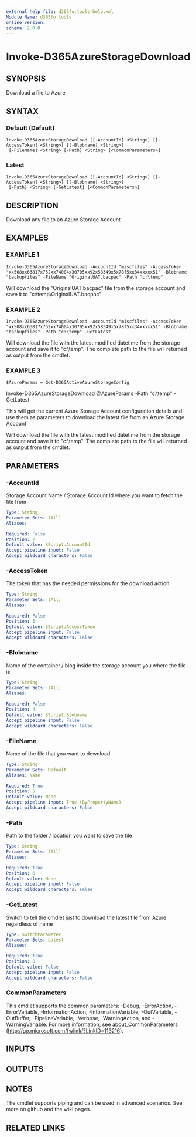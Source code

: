 ```yaml
---
external help file: d365fo.tools-help.xml
Module Name: d365fo.tools
online version:
schema: 2.0.0
---
```


# Invoke-D365AzureStorageDownload

## SYNOPSIS
Download a file to Azure

## SYNTAX

### Default (Default)
```
Invoke-D365AzureStorageDownload [[-AccountId] <String>] [[-AccessToken] <String>] [[-Blobname] <String>]
 [-FileName] <String> [-Path] <String> [<CommonParameters>]
```

### Latest
```
Invoke-D365AzureStorageDownload [[-AccountId] <String>] [[-AccessToken] <String>] [[-Blobname] <String>]
 [-Path] <String> [-GetLatest] [<CommonParameters>]
```

## DESCRIPTION
Download any file to an Azure Storage Account

## EXAMPLES

### EXAMPLE 1
```
Invoke-D365AzureStorageDownload -AccountId "miscfiles" -AccessToken "xx508xx63817x752xx74004x30705xx92x58349x5x78f5xx34xxxxx51" -Blobname "backupfiles" -FileName "OriginalUAT.bacpac" -Path "c:\temp"
```

Will download the "OriginalUAT.bacpac" file from the storage account and save it to "c:\temp\OriginalUAT.bacpac"

### EXAMPLE 2
```
Invoke-D365AzureStorageDownload -AccountId "miscfiles" -AccessToken "xx508xx63817x752xx74004x30705xx92x58349x5x78f5xx34xxxxx51" -Blobname "backupfiles" -Path "c:\temp" -GetLatest
```

Will download the file with the latest modified datetime from the storage account and save it to "c:\temp\". 
The complete path to the file will returned as output from the cmdlet.

### EXAMPLE 3
```
$AzureParams = Get-D365ActiveAzureStorageConfig
```

Invoke-D365AzureStorageDownload @AzureParams -Path "c:\temp" -GetLatest

This will get the current Azure Storage Account configuration details
and use them as parameters to download the latest file from an Azure Storage Account

Will download the file with the latest modified datetime from the storage account and save it to "c:\temp\". 
The complete path to the file will returned as output from the cmdlet.

## PARAMETERS

### -AccountId
Storage Account Name / Storage Account Id where you want to fetch the file from

```yaml
Type: String
Parameter Sets: (All)
Aliases:

Required: False
Position: 2
Default value: $Script:AccountId
Accept pipeline input: False
Accept wildcard characters: False
```

### -AccessToken
The token that has the needed permissions for the download action

```yaml
Type: String
Parameter Sets: (All)
Aliases:

Required: False
Position: 3
Default value: $Script:AccessToken
Accept pipeline input: False
Accept wildcard characters: False
```

### -Blobname
Name of the container / blog inside the storage account you where the file is

```yaml
Type: String
Parameter Sets: (All)
Aliases:

Required: False
Position: 4
Default value: $Script:Blobname
Accept pipeline input: False
Accept wildcard characters: False
```

### -FileName
Name of the file that you want to download

```yaml
Type: String
Parameter Sets: Default
Aliases: Name

Required: True
Position: 5
Default value: None
Accept pipeline input: True (ByPropertyName)
Accept wildcard characters: False
```

### -Path
Path to the folder / location you want to save the file

```yaml
Type: String
Parameter Sets: (All)
Aliases:

Required: True
Position: 6
Default value: None
Accept pipeline input: False
Accept wildcard characters: False
```

### -GetLatest
Switch to tell the cmdlet just to download the latest file from Azure regardless of name

```yaml
Type: SwitchParameter
Parameter Sets: Latest
Aliases:

Required: True
Position: 5
Default value: False
Accept pipeline input: False
Accept wildcard characters: False
```

### CommonParameters
This cmdlet supports the common parameters: -Debug, -ErrorAction, -ErrorVariable, -InformationAction, -InformationVariable, -OutVariable, -OutBuffer, -PipelineVariable, -Verbose, -WarningAction, and -WarningVariable.
For more information, see about_CommonParameters (http://go.microsoft.com/fwlink/?LinkID=113216).

## INPUTS

## OUTPUTS

## NOTES
The cmdlet supports piping and can be used in advanced scenarios.
See more on github and the wiki pages.

## RELATED LINKS
